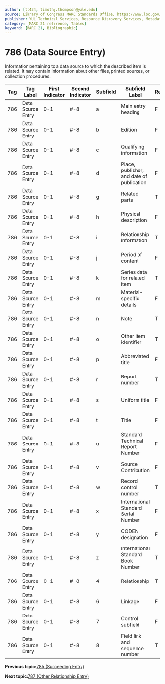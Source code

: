 ```yaml
---
author: [tt434, timothy.thompson@yale.edu]
source: Library of Congress MARC Standards Office, https://www.loc.gov/marc/bibliographic/bd786.html
publisher: YUL Technical Services, Resource Discovery Services, Metadata Services Unit
category: [MARC 21 reference, Tables]
keyword: [MARC 21, Bibliographic]
---
```


# 786 \(Data Source Entry\)

Information pertaining to a data source to which the described item is related. It may contain information about other files, printed sources, or collection procedures.

|Tag|Tag Label|First Indicator|Second Indicator|Subfield|Subfield Label|Repeatable|
|---|---------|---------------|----------------|--------|--------------|----------|
|786|Data Source Entry|0-1|\#-8|a|Main entry heading|F|
|786|Data Source Entry|0-1|\#-8|b|Edition|F|
|786|Data Source Entry|0-1|\#-8|c|Qualifying information|F|
|786|Data Source Entry|0-1|\#-8|d|Place, publisher, and date of publication|F|
|786|Data Source Entry|0-1|\#-8|g|Related parts|T|
|786|Data Source Entry|0-1|\#-8|h|Physical description|F|
|786|Data Source Entry|0-1|\#-8|i|Relationship information|T|
|786|Data Source Entry|0-1|\#-8|j|Period of content|F|
|786|Data Source Entry|0-1|\#-8|k|Series data for related item|T|
|786|Data Source Entry|0-1|\#-8|m|Material-specific details|F|
|786|Data Source Entry|0-1|\#-8|n|Note|T|
|786|Data Source Entry|0-1|\#-8|o|Other item identifier|T|
|786|Data Source Entry|0-1|\#-8|p|Abbreviated title|F|
|786|Data Source Entry|0-1|\#-8|r|Report number|T|
|786|Data Source Entry|0-1|\#-8|s|Uniform title|F|
|786|Data Source Entry|0-1|\#-8|t|Title|F|
|786|Data Source Entry|0-1|\#-8|u|Standard Technical Report Number|F|
|786|Data Source Entry|0-1|\#-8|v|Source Contribution|F|
|786|Data Source Entry|0-1|\#-8|w|Record control number|T|
|786|Data Source Entry|0-1|\#-8|x|International Standard Serial Number|F|
|786|Data Source Entry|0-1|\#-8|y|CODEN designation|F|
|786|Data Source Entry|0-1|\#-8|z|International Standard Book Number|T|
|786|Data Source Entry|0-1|\#-8|4|Relationship|T|
|786|Data Source Entry|0-1|\#-8|6|Linkage|F|
|786|Data Source Entry|0-1|\#-8|7|Control subfield|F|
|786|Data Source Entry|0-1|\#-8|8|Field link and sequence number|T|

**Previous topic:**[785 \(Succeeding Entry\)](../tables/785_bib_table.md)

**Next topic:**[787 \(Other Relationship Entry\)](../tables/787_bib_table.md)

